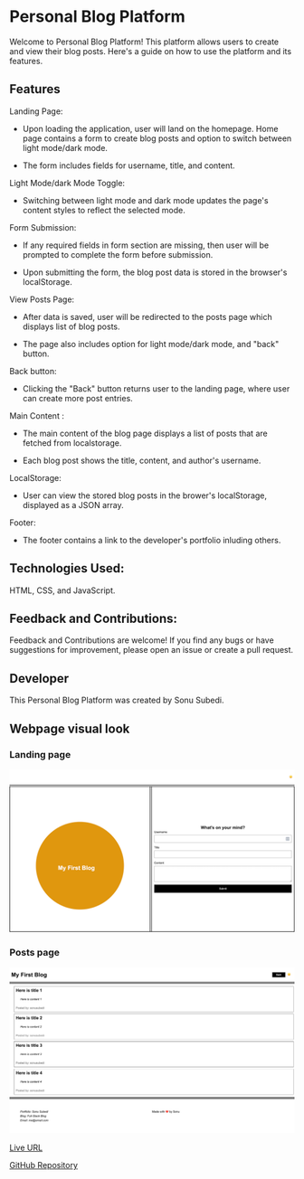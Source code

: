 # Personal Blog Platform

Welcome to Personal Blog Platform! This platform allows users to create and view their blog posts. Here's a guide on how to use the platform and its features.

## Features

Landing Page: 

* Upon loading the application, user will land on the homepage. Home page contains a form to create blog posts and  option to switch between light mode/dark mode.

* The form includes fields for username, title, and content.

Light Mode/dark Mode Toggle:

* Switching between light mode and dark mode updates the page's content styles to reflect the selected mode.

Form Submission: 

* If any required fields in form section are missing, then user will be prompted to complete the form before submission.

* Upon submitting the form, the blog post data is stored in the browser's localStorage.

View Posts Page:

* After data is saved, user will be redirected to the posts page which displays list of blog posts.

* The page also includes option for light mode/dark mode, and "back" button.

Back button:

* Clicking the "Back" button returns user to the landing page, where user can create more post entries.

Main Content :

* The main content of the blog page displays a list of posts that are fetched from localstorage.

* Each blog post shows the title, content, and author's username.

LocalStorage:

* User can view the stored blog posts in the brower's localStorage, displayed as a JSON array.

Footer:

* The footer contains a link to the developer's portfolio inluding others.

## Technologies Used:

HTML, CSS, and JavaScript.

## Feedback and Contributions:

Feedback and Contributions are welcome! If you find any bugs or have suggestions for improvement, please open an issue or create a pull request.

## Developer

This Personal Blog Platform was created by Sonu Subedi.

## Webpage visual look

### Landing page

![alt](./assets/screenshots/landing-page.png)

### Posts page

![alt](./assets/screenshots/blog-posts-page.png)


[Live URL](https://sonusubedi-01.github.io/personal-blog/index.html)

[GitHub Repository](https://github.com/sonusubedi-01/personal-blog)

